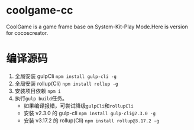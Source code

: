 # coolgame-cc
 CoolGame is a game frame base on System-Kit-Play Mode.Here is version for cocoscreator.

# 编译源码

1. 全局安装 gulpCli  `npm install gulp-cli -g` 
1. 全局安装 rollup(Cli)  `npm install rollup -g` 
1. 安装项目依赖 `npm i`
1. 执行`gulp build`任务。
    * 如果编译报错，可尝试降级`gulpCli`和`rollupCli`
    * 安装 v2.3.0 的 gulp-cli `npm install gulp-cli@2.3.0 -g`
    * 安装 v3.17.2 的 rollup(Cli) `npm install rollup@3.17.2 -g`